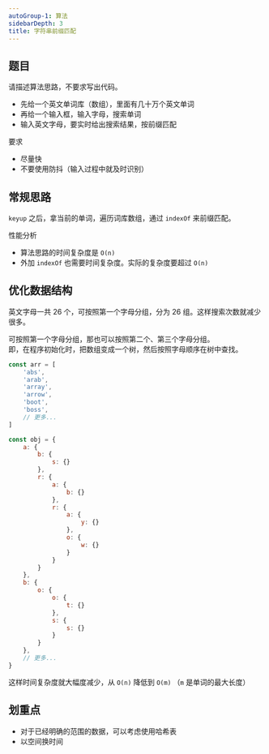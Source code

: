 ```yaml
---
autoGroup-1: 算法
sidebarDepth: 3
title: 字符串前缀匹配
---
```


## 题目

请描述算法思路，不要求写出代码。
- 先给一个英文单词库（数组），里面有几十万个英文单词
- 再给一个输入框，输入字母，搜索单词
- 输入英文字母，要实时给出搜索结果，按前缀匹配

要求
- 尽量快
- 不要使用防抖（输入过程中就及时识别）

## 常规思路

`keyup` 之后，拿当前的单词，遍历词库数组，通过 `indexOf` 来前缀匹配。

性能分析
- 算法思路的时间复杂度是 `O(n)`
- 外加 `indexOf` 也需要时间复杂度。实际的复杂度要超过 `O(n)`

## 优化数据结构

英文字母一共 26 个，可按照第一个字母分组，分为 26 组。这样搜索次数就减少很多。

可按照第一个字母分组，那也可以按照第二个、第三个字母分组。<br>
即，在程序初始化时，把数组变成一个树，然后按照字母顺序在树中查找。

```js
const arr = [
    'abs',
    'arab',
    'array',
    'arrow',
    'boot',
    'boss',
    // 更多...
]

const obj = {
    a: {
        b: {
            s: {}
        },
        r: {
            a: {
                b: {}
            },
            r: {
                a: {
                    y: {}
                },
                o: {
                    w: {}
                }
            }
        }
    },
    b: {
        o: {
            o: {
                t: {}
            },
            s: {
                s: {}
            }
        }
    },
    // 更多...
}
```

这样时间复杂度就大幅度减少，从 `O(n)` 降低到 `O(m)` （`m` 是单词的最大长度）

## 划重点

- 对于已经明确的范围的数据，可以考虑使用哈希表
- 以空间换时间
